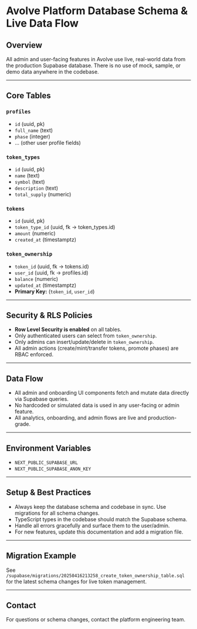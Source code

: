 # Avolve Platform Database Schema & Live Data Flow

## Overview

All admin and user-facing features in Avolve use live, real-world data from the production Supabase database. There is no use of mock, sample, or demo data anywhere in the codebase.

---

## Core Tables

### `profiles`

- `id` (uuid, pk)
- `full_name` (text)
- `phase` (integer)
- ... (other user profile fields)

### `token_types`

- `id` (uuid, pk)
- `name` (text)
- `symbol` (text)
- `description` (text)
- `total_supply` (numeric)

### `tokens`

- `id` (uuid, pk)
- `token_type_id` (uuid, fk → token_types.id)
- `amount` (numeric)
- `created_at` (timestamptz)

### `token_ownership`

- `token_id` (uuid, fk → tokens.id)
- `user_id` (uuid, fk → profiles.id)
- `balance` (numeric)
- `updated_at` (timestamptz)
- **Primary Key:** (`token_id`, `user_id`)

---

## Security & RLS Policies

- **Row Level Security is enabled** on all tables.
- Only authenticated users can select from `token_ownership`.
- Only admins can insert/update/delete in `token_ownership`.
- All admin actions (create/mint/transfer tokens, promote phases) are RBAC enforced.

---

## Data Flow

- All admin and onboarding UI components fetch and mutate data directly via Supabase queries.
- No hardcoded or simulated data is used in any user-facing or admin feature.
- All analytics, onboarding, and admin flows are live and production-grade.

---

## Environment Variables

- `NEXT_PUBLIC_SUPABASE_URL`
- `NEXT_PUBLIC_SUPABASE_ANON_KEY`

---

## Setup & Best Practices

- Always keep the database schema and codebase in sync. Use migrations for all schema changes.
- TypeScript types in the codebase should match the Supabase schema.
- Handle all errors gracefully and surface them to the user/admin.
- For new features, update this documentation and add a migration file.

---

## Migration Example

See `/supabase/migrations/20250416213258_create_token_ownership_table.sql` for the latest schema changes for live token management.

---

## Contact

For questions or schema changes, contact the platform engineering team.
